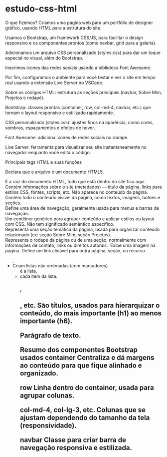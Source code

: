 # estudo-css-html

O que fizemos?
Criamos uma página web para um portfólio de designer gráfico, usando HTML para a estrutura do site.

Usamos o Bootstrap, um framework CSS/JS, para facilitar o design responsivo e os componentes prontos (como navbar, grid para a galeria).

Adicionamos um arquivo CSS personalizado (styles.css) para dar um toque especial no visual, além do Bootstrap.

Inserimos ícones das redes sociais usando a biblioteca Font Awesome.

Por fim, configuramos o ambiente para você testar e ver o site em tempo real usando a extensão Live Server no VSCode.

Sobre os códigos
HTML: estrutura as seções principais (navbar, Sobre Mim, Projetos e rodapé).

Bootstrap: classes prontas (container, row, col-md-4, navbar, etc.) que tornam o layout responsivo e estilizado rapidamente.

CSS personalizado (styles.css): ajustes finos na aparência, como cores, sombras, espaçamentos e efeitos de hover.

Font Awesome: adiciona ícones de redes sociais no rodapé.

Live Server: ferramenta para visualizar seu site instantaneamente no navegador enquanto você edita o código.



Principais tags HTML e suas funções
<!DOCTYPE html>
Declara que o arquivo é um documento HTML5.

<html>
É a raiz do documento HTML, tudo que está dentro do site fica aqui.

<head>
Contém informações sobre o site (metadados) — título da página, links para estilos CSS, fontes, scripts, etc. Não aparece no conteúdo da página.

<body>
Contém todo o conteúdo visível da página, como textos, imagens, botões e seções.

<nav>
Define uma área de navegação, geralmente usada para menus e barras de navegação.

<div>
Um contêiner genérico para agrupar conteúdo e aplicar estilos ou layout com CSS. Não tem significado semântico específico.

<section>
Representa uma seção temática da página, usada para organizar conteúdo relacionado (ex: seção Sobre Mim, seção Projetos).

<footer>
Representa o rodapé da página ou de uma seção, normalmente com informações de contato, links ou direitos autorais.

<img>
Exibe uma imagem na página.

<a>
Define um link clicável para outra página, seção, ou recurso.

<ul>, <li>
Criam listas não ordenadas (com marcadores). <ul> é a lista, <li> cada item da lista.

<h1>, <h2>, etc.
São títulos, usados para hierarquizar o conteúdo, do mais importante (h1) ao menos importante (h6).

<p>
Parágrafo de texto.

Resumo dos componentes Bootstrap usados
container
Centraliza e dá margens ao conteúdo para que fique alinhado e organizado.

row
Linha dentro do container, usada para agrupar colunas.

col-md-4, col-lg-3, etc.
Colunas que se ajustam dependendo do tamanho da tela (responsividade).

navbar
Classe para criar barra de navegação responsiva e estilizada.


